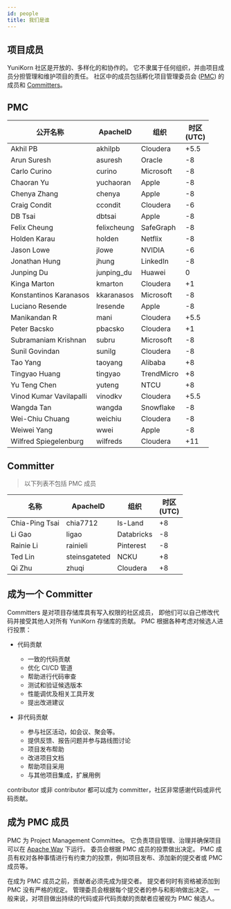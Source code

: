 ```yaml
---
id: people
title: 我们是谁
---
```


<!--
Licensed to the Apache Software Foundation (ASF) under one
or more contributor license agreements.  See the NOTICE file
distributed with this work for additional information
regarding copyright ownership.  The ASF licenses this file
to you under the Apache License, Version 2.0 (the
"License"); you may not use this file except in compliance
with the License.  You may obtain a copy of the License at
  http://www.apache.org/licenses/LICENSE-2.0
Unless required by applicable law or agreed to in writing,
software distributed under the License is distributed on an
"AS IS" BASIS, WITHOUT WARRANTIES OR CONDITIONS OF ANY
KIND, either express or implied.  See the License for the
specific language governing permissions and limitations
under the License.
-->

## 项目成员

YuniKorn 社区是开放的、多样化的和协作的。
它不隶属于任何组织，并由项目成员分担管理和维护项目的责任。
社区中的成员包括孵化项目管理委员会 ([PMC](https://www.apache.org/dev/pmc.html)) 的成员和 [Committers](https://infra.apache.org/new-committers-guide.html#what-is-a-committer)。

## PMC

| 公开名称                    | ApacheID    | 组织          | 时区 <br/>(UTC) |
|-------------------------|-------------|-------------|---------------|
| Akhil PB                | akhilpb     | Cloudera    | +5.5          |
| Arun Suresh             | asuresh     | Oracle      | -8            |
| Carlo Curino            | curino      | Microsoft   | -8            |
| Chaoran Yu              | yuchaoran   | Apple       | -8            |
| Chenya Zhang            | chenya      | Apple       | -8            |
| Craig Condit            | ccondit     | Cloudera    | -6            |
| DB Tsai                 | dbtsai      | Apple       | -8            |
| Felix Cheung            | felixcheung | SafeGraph   | -8            |
| Holden Karau            | holden      | Netflix     | -8            |
| Jason Lowe              | jlowe       | NVIDIA      | -6            |
| Jonathan Hung           | jhung       | LinkedIn    | -8            |
| Junping Du              | junping_du  | Huawei      | 0             |
| Kinga Marton            | kmarton     | Cloudera    | +1            |
| Konstantinos Karanasos  | kkaranasos  | Microsoft   | -8            |
| Luciano Resende         | lresende    | Apple       | -8            |
| Manikandan R            | mani        | Cloudera    | +5.5          |
| Peter Bacsko            | pbacsko     | Cloudera    | +1            |
| Subramaniam Krishnan    | subru       | Microsoft   | -8            |
| Sunil Govindan          | sunilg      | Cloudera    | -8            |
| Tao Yang                | taoyang     | Alibaba     | +8            |
| Tingyao Huang           | tingyao     | TrendMicro  | +8            |
| Yu Teng Chen            | yuteng      | NTCU        | +8            |
| Vinod Kumar Vavilapalli | vinodkv     | Cloudera    | +5.5          |
| Wangda Tan              | wangda      | Snowflake   | -8            |
| Wei-Chiu Chuang         | weichiu     | Cloudera    | -8            |
| Weiwei Yang             | wwei        | Apple       | -8            |
| Wilfred Spiegelenburg   | wilfreds    | Cloudera    | +11           |

## Committer

> 以下列表不包括 PMC 成员

| 名称             | ApacheID      | 组织          | 时区 <br/>(UTC) |
|----------------|---------------|-------------|---------------|
| Chia-Ping Tsai | chia7712      | Is-Land     | +8            |
| Li Gao         | ligao         | Databricks  | -8            |
| Rainie Li      | rainieli      | Pinterest   | -8            |
| Ted Lin        | steinsgateted | NCKU        | +8            |
| Qi Zhu         | zhuqi         | Cloudera    | +8            |

## 成为一个 Committer

Committers 是对项目存储库具有写入权限的社区成员，
即他们可以自己修改代码并接受其他人对所有 YuniKorn 存储库的贡献。
PMC 根据各种考虑对候选人进行投票：

- 代码贡献
  - 一致的代码贡献
  - 优化 CI/CD 管道
  - 帮助进行代码审查
  - 测试和验证候选版本
  - 性能调优及相关工具开发
  - 提出改进建议

- 非代码贡献
  - 参与社区活动，如会议、聚会等。
  - 提供反馈、报告问题并参与路线图讨论
  - 项目发布帮助
  - 改进项目文档
  - 帮助项目采用
  - 与其他项目集成，扩展用例

contributor 或非 contributor 都可以成为 committer，社区非常感谢代码或非代码贡献。

## 成为 PMC 成员

PMC 为 Project Management Committee。
它负责项目管理、治理并确保项目可以在 [Apache Way](https://www.apache.org/theapacheway/) 下运行。
委员会根据 PMC 成员的投票做出决定。
PMC 成员有权对各种事情进行有约束力的投票，例如项目发布、添加新的提交者或 PMC 成员等。

在成为 PMC 成员之前，贡献者必须先成为提交者。
提交者何时有资格被添加到 PMC 没有严格的规定。
管理委员会根据每个提交者的参与和影响做出决定。
一般来说，对项目做出持续的代码或非代码贡献的贡献者应被视为 PMC 候选人。
